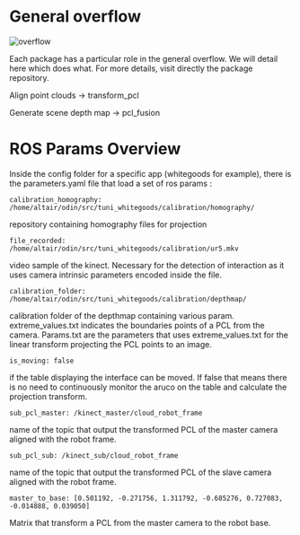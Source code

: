 # General overflow

![overflow](https://github.com/rouzinho/odin/assets/10597250/25bec1e9-1c68-458c-8f08-08aab408d6cf)

Each package has a particular role in the general overflow. We will detail here which does what. For more details, visit directly the package repository.

Align point clouds -> transform_pcl

Generate scene depth map -> pcl_fusion


# ROS Params Overview

Inside the config folder for a specific app (whitegoods for example), there is the parameters.yaml file that load a set of ros params :
```
calibration_homography: /home/altair/odin/src/tuni_whitegoods/calibration/homography/
```
repository containing homography files for projection
```
file_recorded: /home/altair/odin/src/tuni_whitegoods/calibration/ur5.mkv
```
video sample of the kinect. Necessary for the detection of interaction as it uses camera intrinsic parameters encoded inside the file.
```
calibration_folder: /home/altair/odin/src/tuni_whitegoods/calibration/depthmap/
```
calibration folder of the depthmap containing various param. extreme_values.txt indicates the boundaries points of a PCL from the camera. Params.txt are the parameters that uses extreme_values.txt for the linear transform projecting the PCL points to an image.
```
is_moving: false
```
if the table displaying the interface can be moved. If false that means there is no need to continuously monitor the aruco on the table and calculate the projection transform.

```
sub_pcl_master: /kinect_master/cloud_robot_frame
```
name of the topic that output the transformed PCL of the master camera aligned with the robot frame.
```
sub_pcl_sub: /kinect_sub/cloud_robot_frame 
```
name of the topic that output the transformed PCL of the slave camera aligned with the robot frame.
```
master_to_base: [0.501192, -0.271756, 1.311792, -0.685276, 0.727083, -0.014888, 0.039050]
```
Matrix that transform a PCL from the master camera to the robot base.
